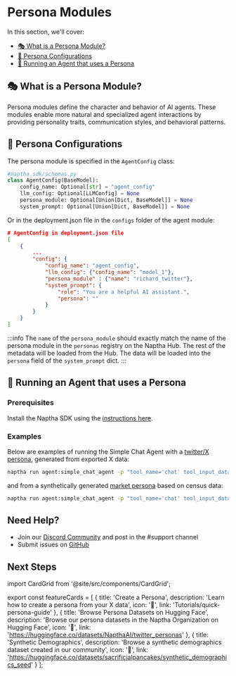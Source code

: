 # Persona Modules

In this section, we'll cover:

- [🎭 What is a Persona Module?](#-what-is-a-persona-module)
- [📝 Persona Configurations](#-persona-configurations)
- [🤖 Running an Agent that uses a Persona](#-running-an-agent-that-uses-a-persona)

## 🎭 What is a Persona Module?

Persona modules define the character and behavior of AI agents. These modules enable more natural and specialized agent interactions by providing personality traits, communication styles, and behavioral patterns.

## 📝 Persona Configurations

The persona module is specified in the `AgentConfig` class:

```python
#naptha_sdk/schemas.py
class AgentConfig(BaseModel):
    config_name: Optional[str] = "agent_config"
    llm_config: Optional[LLMConfig] = None
    persona_module: Optional[Union[Dict, BaseModel]] = None
    system_prompt: Optional[Union[Dict, BaseModel]] = None
```

Or in the deployment.json file in the `configs` folder of the agent module:

```json
# AgentConfig in deployment.json file 
[
    {
        ...
        "config": {
            "config_name": "agent_config",
            "llm_config": {"config_name": "model_1"},
            "persona_module" : {"name": "richard_twitter"},
            "system_prompt": {
                "role": "You are a helpful AI assistant.",
                "persona": ""
            }
        }
    }
]
```

:::info
The `name` of the `persona_module` should exactly match the name of the persona module in the `personas` registry on the Naptha Hub. The rest of the metadata will be loaded from the Hub. The data will be loaded into the `persona` field of the `system_prompt` dict.
:::

## 🤖 Running an Agent that uses a Persona

### Prerequisites

Install the Naptha SDK using the [instructions here](https://github.com/NapthaAI/naptha-sdk).

### Examples

Below are examples of running the Simple Chat Agent with a [twitter/X persona](https://huggingface.co/datasets/NapthaAI/twitter_personas/blob/main/interstellarninja.json), generated from exported X data:

```bash
naptha run agent:simple_chat_agent -p "tool_name='chat' tool_input_data='who are you?'" --config '{"persona_module": {"name": "interstellarninja_twitter"}}'
```

and from a synthetically generated [market persona](https://huggingface.co/datasets/NapthaAI/market_agents_personas/blob/main/market_agents_personas/data/Aileen_May.yaml) based on census data:

```bash
naptha run agent:simple_chat_agent -p "tool_name='chat' tool_input_data='who are you?'" --config '{"persona_module": {"name": "marketagents_aileenmay"}}'
```

## Need Help?
- Join our [Discord Community](https://naptha.ai/naptha-community) and post in the #support channel
- Submit issues on [GitHub](https://github.com/NapthaAI)

## Next Steps

import CardGrid from '@site/src/components/CardGrid';

export const featureCards = [
  {
    title: 'Create a Persona',
    description: 'Learn how to create a persona from your X data',
    icon: '🧠',
    link: 'Tutorials/quick-persona-guide'
  },
  {
    title: 'Browse Persona Datasets on Hugging Face',
    description: 'Browse our persona datasets in the Naptha Organization on Hugging Face',
    icon: '🤖',
    link: 'https://huggingface.co/datasets/NapthaAI/twitter_personas'
  },
  {
    title: 'Synthetic Demographics',
    description: 'Browse a synthetic demographics dataset created in our community',
    icon: '🤖',
    link: 'https://huggingface.co/datasets/sacrificialpancakes/synthetic_demographics_seed'
  }
];

<CardGrid cards={featureCards} />
